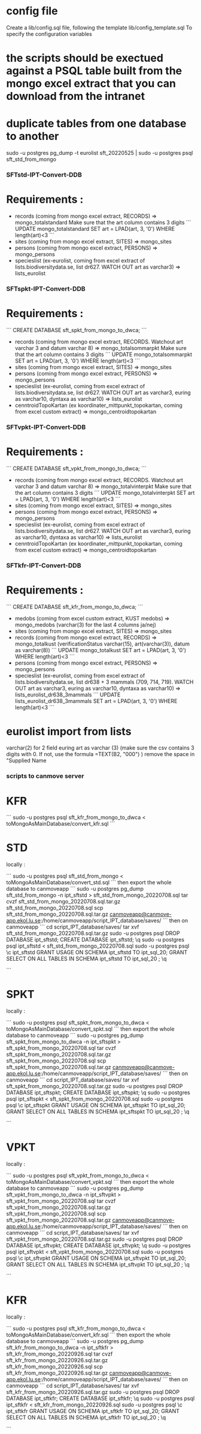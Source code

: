 # config file
Create a lib/config.sql file, following the template lib/config_template.sql
To specify the configuration variables

# the scripts should be exectued against a PSQL table built from the mongo excel extract that you can download from the intranet

# duplicate tables from one database to another
sudo -u postgres pg_dump -t eurolist sft_20220525 | sudo -u postgres psql sft_std_from_mongo


### SFTstd-IPT-Convert-DDB
# Requirements :
 - records (coming from mongo excel extract, RECORDS) => mongo_totalstandard
Make sure that the art column contains 3 digits
´´´
UPDATE mongo_totalstandard SET art = LPAD(art, 3, '0')
WHERE length(art)<3
´´´
 - sites (coming from mongo excel extract, SITES) => mongo_sites
 - persons  (coming from mongo excel extract, PERSONS) => mongo_persons
 - specieslist (ex-eurolist, coming from excel extract of lists.biodiversitydata.se, list dr627. WATCH OUT art as varchar3) => lists_eurolist




### SFTspkt-IPT-Convert-DDB
# Requirements :
´´´
CREATE DATABASE sft_spkt_from_mongo_to_dwca;
´´´
 - records (coming from mongo excel extract, RECORDS. Watchout art varchar 3 and datum varchar 8) => mongo_totalsommarpkt
Make sure that the art column contains 3 digits
´´´
UPDATE mongo_totalsommarpkt SET art = LPAD(art, 3, '0')
WHERE length(art)<3
´´´
 - sites (coming from mongo excel extract, SITES) => mongo_sites
 - persons  (coming from mongo excel extract, PERSONS) => mongo_persons
 - specieslist (ex-eurolist, coming from excel extract of lists.biodiversitydata.se, list dr627. WATCH OUT art as varchar3, euring as varchar10, dyntaxa as varchar10) => lists_eurolist
 - cenntroidTopoKartan (ex koordinater_mittpunkt_topokartan, coming from excel custom extract) => mongo_centroidtopokartan


### SFTvpkt-IPT-Convert-DDB
# Requirements :
´´´
CREATE DATABASE sft_vpkt_from_mongo_to_dwca;
´´´
 - records (coming from mongo excel extract, RECORDS. Watchout art varchar 3 and datum varchar 8) => mongo_totalvinterpkt
Make sure that the art column contains 3 digits
´´´
UPDATE mongo_totalvinterpkt SET art = LPAD(art, 3, '0')
WHERE length(art)<3
´´´
 - sites (coming from mongo excel extract, SITES) => mongo_sites
 - persons  (coming from mongo excel extract, PERSONS) => mongo_persons
 - specieslist (ex-eurolist, coming from excel extract of lists.biodiversitydata.se, list dr627. WATCH OUT art as varchar3, euring as varchar10, dyntaxa as varchar10) => lists_eurolist
 - cenntroidTopoKartan (ex koordinater_mittpunkt_topokartan, coming from excel custom extract) => mongo_centroidtopokartan


### SFTkfr-IPT-Convert-DDB
# Requirements :
´´´
CREATE DATABASE sft_kfr_from_mongo_to_dwca;
´´´
 - medobs (coming from excel custom extract, KUST medobs) => mongo_medobs
(varchar(3) for the last 4 columns ja/nej)
 - sites (coming from mongo excel extract, SITES) => mongo_sites
 - records (coming from mongo excel extract, RECORDS) => mongo_totalkust
 (verificationStatus varchar(15), art(varchar(3)), datum as varchar(8))
´´´
UPDATE mongo_totalkust SET art = LPAD(art, 3, '0')
WHERE length(art)<3
´´´
 - persons  (coming from mongo excel extract, PERSONS) => mongo_persons
 - specieslist (ex-eurolist, coming from excel extract of lists.biodiversitydata.se, list dr638 + 3 mammals (709, 714, 719). WATCH OUT art as varchar3, euring as varchar10, dyntaxa as varchar10) => lists_eurolist_dr638_3mammals
´´´
UPDATE lists_eurolist_dr638_3mammals SET art = LPAD(art, 3, '0')
WHERE length(art)<3
´´´

# eurolist import from lists
varchar(2) for 2 field euring
art as varchar (3) (make sure the csv contains 3 digits with 0. If not, use the formula =TEXT(B2, "000")  )
remove the space in "Supplied Name


### scripts to canmove server


# KFR

´´´
sudo -u postgres psql sft_kfr_from_mongo_to_dwca < toMongoAsMainDatabase/convert_kfr.sql
´´´


# STD

locally :

´´´
sudo -u postgres psql sft_std_from_mongo < toMongoAsMainDatabase/convert_std.sql
´´´
then export the whole database to canmoveapp
´´´
sudo -u postgres pg_dump sft_std_from_mongo -n ipt_sftstd  > sft_std_from_mongo_20220708.sql
tar cvzf sft_std_from_mongo_20220708.sql.tar.gz sft_std_from_mongo_20220708.sql
scp sft_std_from_mongo_20220708.sql.tar.gz  canmoveapp@canmove-app.ekol.lu.se:/home/canmoveapp/script_IPT_database/saves/
´´´
then on canmoveapp
´´´
cd script_IPT_database/saves/
tar xvf sft_std_from_mongo_20220708.sql.tar.gz
sudo -u postgres psql
DROP DATABASE ipt_sftstd;
CREATE DATABASE ipt_sftstd;
\q
sudo -u postgres psql ipt_sftstd < sft_std_from_mongo_20220708.sql
sudo -u postgres psql
\c ipt_sftstd
GRANT USAGE ON SCHEMA ipt_sftstd TO ipt_sql_20;
GRANT SELECT ON ALL TABLES IN SCHEMA ipt_sftstd TO ipt_sql_20 ;
\q


´´´


# SPKT

locally :

´´´
sudo -u postgres psql sft_spkt_from_mongo_to_dwca < toMongoAsMainDatabase/convert_spkt.sql
´´´
then export the whole database to canmoveapp
´´´
sudo -u postgres pg_dump sft_spkt_from_mongo_to_dwca -n ipt_sftspkt  > sft_spkt_from_mongo_20220708.sql
tar cvzf sft_spkt_from_mongo_20220708.sql.tar.gz sft_spkt_from_mongo_20220708.sql
scp sft_spkt_from_mongo_20220708.sql.tar.gz  canmoveapp@canmove-app.ekol.lu.se:/home/canmoveapp/script_IPT_database/saves/
´´´
then on canmoveapp
´´´
cd script_IPT_database/saves/
tar xvf sft_spkt_from_mongo_20220708.sql.tar.gz
sudo -u postgres psql
DROP DATABASE ipt_sftspkt;
CREATE DATABASE ipt_sftspkt;
\q
sudo -u postgres psql ipt_sftspkt < sft_spkt_from_mongo_20220708.sql
sudo -u postgres psql
\c ipt_sftspkt
GRANT USAGE ON SCHEMA ipt_sftspkt TO ipt_sql_20;
GRANT SELECT ON ALL TABLES IN SCHEMA ipt_sftspkt TO ipt_sql_20 ;
\q


´´´


# VPKT

locally :

´´´
sudo -u postgres psql sft_vpkt_from_mongo_to_dwca < toMongoAsMainDatabase/convert_vpkt.sql
´´´
then export the whole database to canmoveapp
´´´
sudo -u postgres pg_dump sft_vpkt_from_mongo_to_dwca -n ipt_sftvpkt  > sft_vpkt_from_mongo_20220708.sql
tar cvzf sft_vpkt_from_mongo_20220708.sql.tar.gz sft_vpkt_from_mongo_20220708.sql
scp sft_vpkt_from_mongo_20220708.sql.tar.gz  canmoveapp@canmove-app.ekol.lu.se:/home/canmoveapp/script_IPT_database/saves/
´´´
then on canmoveapp
´´´
cd script_IPT_database/saves/
tar xvf sft_vpkt_from_mongo_20220708.sql.tar.gz
sudo -u postgres psql
DROP DATABASE ipt_sftvpkt;
CREATE DATABASE ipt_sftvpkt;
\q
sudo -u postgres psql ipt_sftvpkt < sft_vpkt_from_mongo_20220708.sql
sudo -u postgres psql
\c ipt_sftvpkt
GRANT USAGE ON SCHEMA ipt_sftvpkt TO ipt_sql_20;
GRANT SELECT ON ALL TABLES IN SCHEMA ipt_sftvpkt TO ipt_sql_20 ;
\q


´´´




# KFR

locally :

´´´
sudo -u postgres psql sft_kfr_from_mongo_to_dwca < toMongoAsMainDatabase/convert_kfr.sql
´´´
then export the whole database to canmoveapp
´´´
sudo -u postgres pg_dump sft_kfr_from_mongo_to_dwca -n ipt_sftkfr  > sft_kfr_from_mongo_20220926.sql
tar cvzf sft_kfr_from_mongo_20220926.sql.tar.gz sft_kfr_from_mongo_20220926.sql
scp sft_kfr_from_mongo_20220926.sql.tar.gz  canmoveapp@canmove-app.ekol.lu.se:/home/canmoveapp/script_IPT_database/saves/
´´´
then on canmoveapp
´´´
cd script_IPT_database/saves/
tar xvf sft_kfr_from_mongo_20220926.sql.tar.gz
sudo -u postgres psql
DROP DATABASE ipt_sftkfr;
CREATE DATABASE ipt_sftkfr;
\q
sudo -u postgres psql ipt_sftkfr < sft_kfr_from_mongo_20220926.sql
sudo -u postgres psql
\c ipt_sftkfr
GRANT USAGE ON SCHEMA ipt_sftkfr TO ipt_sql_20;
GRANT SELECT ON ALL TABLES IN SCHEMA ipt_sftkfr TO ipt_sql_20 ;
\q


´´´